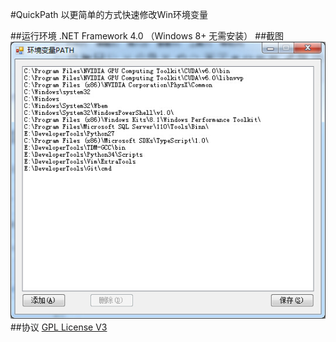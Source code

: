 #QuickPath 
以更简单的方式快速修改Win环境变量

##运行环境
.NET Framework 4.0 （Windows 8+ 无需安装）
##截图
![QuickPath](./pic/QuickPath.jpg)
##协议
[GPL License V3](./LICENSE.md)